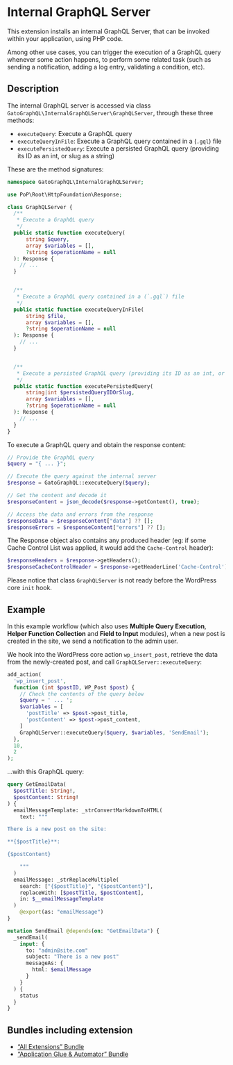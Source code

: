 # Internal GraphQL Server

This extension installs an internal GraphQL Server, that can be invoked within your application, using PHP code.

Among other use cases, you can trigger the execution of a GraphQL query whenever some action happens, to perform some related task (such as sending a notification, adding a log entry, validating a condition, etc).

## Description

The internal GraphQL server is accessed via class `GatoGraphQL\InternalGraphQLServer\GraphQLServer`, through these three methods:

- `executeQuery`: Execute a GraphQL query
- `executeQueryInFile`: Execute a GraphQL query contained in a (`.gql`) file
- `executePersistedQuery`: Execute a persisted GraphQL query (providing its ID as an int, or slug as a string)

These are the method signatures:

```php
namespace GatoGraphQL\InternalGraphQLServer;

use PoP\Root\HttpFoundation\Response;

class GraphQLServer {
  /**
   * Execute a GraphQL query
   */
  public static function executeQuery(
      string $query,
      array $variables = [],
      ?string $operationName = null
  ): Response {
    // ...
  }


  /**
   * Execute a GraphQL query contained in a (`.gql`) file
   */
  public static function executeQueryInFile(
      string $file,
      array $variables = [],
      ?string $operationName = null
  ): Response {
    // ...
  }


  /**
   * Execute a persisted GraphQL query (providing its ID as an int, or slug as a string)
   */
  public static function executePersistedQuery(
      string|int $persistedQueryIDOrSlug,
      array $variables = [],
      ?string $operationName = null
  ): Response {
    // ...
  }
}
```

To execute a GraphQL query and obtain the response content:

```php
// Provide the GraphQL query
$query = "{ ... }";

// Execute the query against the internal server
$response = GatoGraphQL::executeQuery($query);

// Get the content and decode it
$responseContent = json_decode($response->getContent(), true);

// Access the data and errors from the response
$responseData = $responseContent["data"] ?? [];
$responseErrors = $responseContent["errors"] ?? [];
```

The Response object also contains any produced header (eg: if some Cache Control List was applied, it would add the `Cache-Control` header):

```php
$responseHeaders = $response->getHeaders();
$responseCacheControlHeader = $response->getHeaderLine('Cache-Control');
```

Please notice that class `GraphQLServer` is not ready before the WordPress core `init` hook.

<!-- ## Schema Configuration

The internal GraphQL Server applies the Schema Configuration selected in the Settings page, under tab "Internal GraphQL Server".

![Configuring the Internal GraphQL Server in the Settings](../../images/settings-internal-graphql-server.png "Configuring the Internal GraphQL Server in the Settings")

This configuration also applies whenever the query executed against the internal GraphQL server was triggered by some other GraphQL query while being resolved in an endpoint with a different configuration (such as the public endpoint `graphql/`).

For instance, let's say that we have configured the single endpoint `graphql/` to apply an Access Control List to validate users by IP, and we execute mutation `createPost` against this endpoint:

```graphql
mutation {
  createPost(input: {...}) {
    # ...
  }
}
```

As such, only visitors from that IP will be able to execute this mutation.

Then there is a hook on `wp_insert_post` that executes some query against the internal GraphQL server (eg: to send a notification to the site admin):

```php
add_action(
  "wp_insert_post",
  fn (int $post_id) => GatoGraphQL::executeQuery("...", ["postID" => $post_id])
);
```

This GraphQL query will be resolved using the schema configuration applied to the internal GraphQL server, and not to the single endpoint `graphql/`.

As a result, the validation by user IP will not take place (that is, unless that Access Control List was also applied to the internal GraphQL server). -->

## Example

In this example workflow (which also uses **Multiple Query Execution**, **Helper Function Collection** and **Field to Input** modules), when a new post is created in the site, we send a notification to the admin user.

We hook into the WordPress core action `wp_insert_post`, retrieve the data from the newly-created post, and call `GraphQLServer::executeQuery`:

```php
add_action(
  'wp_insert_post',
  function (int $postID, WP_Post $post) {
    // Check the contents of the query below
    $query = ' ... ';
    $variables = [
      'postTitle' => $post->post_title,
      'postContent' => $post->post_content,
    ]
    GraphQLServer::executeQuery($query, $variables, 'SendEmail');
  },
  10,
  2
);
```

...with this GraphQL query:

```graphql
query GetEmailData(
  $postTitle: String!,
  $postContent: String!
) {
  emailMessageTemplate: _strConvertMarkdownToHTML(
    text: """

There is a new post on the site: 

**{$postTitle}**:

{$postContent}

    """
  )
  emailMessage: _strReplaceMultiple(
    search: ["{$postTitle}", "{$postContent}"],
    replaceWith: [$postTitle, $postContent],
    in: $__emailMessageTemplate
  )
    @export(as: "emailMessage")
}

mutation SendEmail @depends(on: "GetEmailData") {
  _sendEmail(
    input: {
      to: "admin@site.com"
      subject: "There is a new post"
      messageAs: {
        html: $emailMessage
      }
    }
  ) {
    status
  }
}
```


## Bundles including extension

- [“All Extensions” Bundle](../../../../../bundle-extensions/all-extensions/docs/modules/all-extensions/en.md)
- [“Application Glue & Automator” Bundle](../../../../../bundle-extensions/application-glue-and-automator/docs/modules/application-glue-and-automator/en.md)

